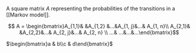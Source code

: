A square matrix $A$ representing the probabilities of the transitions in a [[Markov model]].


$$
A = \begin{bmatrix}A_{1,1}& &A_{1,2} &...&A_{1, j}&...& A_{1, n}\\ A_{2,1}& &A_{2,2}&...& A_{2, j}&...& A_{2, n} \\ ...& ...&...&...\end{bmatrix}$$


$\begin{bmatrix}a & b\\c & d\end{bmatrix}$
